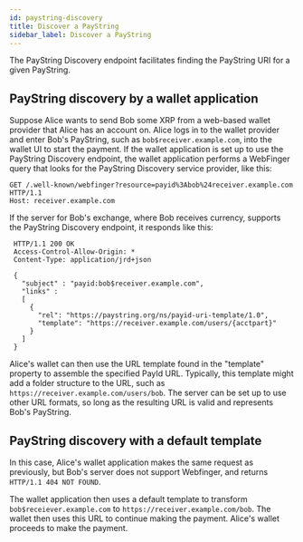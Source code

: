 ```yaml
---
id: paystring-discovery
title: Discover a PayString
sidebar_label: Discover a PayString
---
```


The PayString Discovery endpoint facilitates finding the PayString URI for a given PayString.

## PayString discovery by a wallet application

Suppose Alice wants to send Bob some XRP from a web-based wallet provider that Alice has an account on. Alice logs in to the wallet provider and enter Bob's PayString, such as `bob$receiver.example.com`, into the wallet UI to start the payment. If the wallet application is set up to use the PayString Discovery endpoint, the wallet application performs a WebFinger query that looks for the PayString Discovery service provider, like this:

```
GET /.well-known/webfinger?resource=payid%3Abob%24receiver.example.com
HTTP/1.1
Host: receiver.example.com
```

If the server for Bob's exchange, where Bob receives currency, supports the PayString Discovery endpoint, it responds like this:

```
 HTTP/1.1 200 OK
 Access-Control-Allow-Origin: *
 Content-Type: application/jrd+json

 {
   "subject" : "payid:bob$receiver.example.com",
   "links" :
   [
     {
       "rel": "https://paystring.org/ns/payid-uri-template/1.0",
       "template": "https://receiver.example.com/users/{acctpart}"
     }
   ]
 }
```

Alice's wallet can then use the URL template found in the "template" property to assemble the specified PayId URL. Typically, this template might add a folder structure to the URL, such as `https://receiver.example.com/users/bob`. The server can be set up to use other URL formats, so long as the resulting URL is valid and represents Bob's PayString.

## PayString discovery with a default template

In this case, Alice's wallet application makes the same request as previously, but Bob's server does not support Webfinger, and returns `HTTP/1.1 404 NOT FOUND`.

The wallet application then uses a default template to transform `bob$receiever.example.com`
to `https://receiver.example.com/bob`. The wallet then uses this URL to continue making the payment. Alice's wallet proceeds to make the payment.
